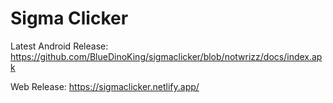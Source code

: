 # Sigma Clicker

Latest Android Release: https://github.com/BlueDinoKing/sigmaclicker/blob/notwrizz/docs/index.apk

Web Release: https://sigmaclicker.netlify.app/

